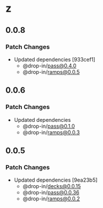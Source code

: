 # z

## 0.0.8

### Patch Changes

- Updated dependencies [933cef1]
  - @drop-in/pass@0.4.0
  - @drop-in/ramps@0.0.5

## 0.0.6

### Patch Changes

- Updated dependencies
  - @drop-in/pass@0.1.0
  - @drop-in/ramps@0.0.3

## 0.0.5

### Patch Changes

- Updated dependencies [9ea23b5]
  - @drop-in/decks@0.0.15
  - @drop-in/pass@0.0.36
  - @drop-in/ramps@0.0.2
